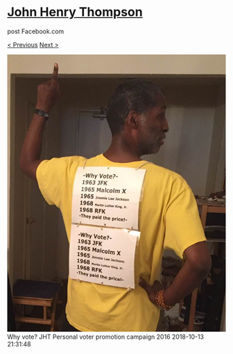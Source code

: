# [John Henry Thompson](../README.md)
post Facebook.com

[< Previous](2018-10-17-4.md) [Next >](2018-10-13-2.md)

[![](../media/2018-10-13/Timeline-Photos-Why-vote-JHT-Personal-voter-promotion-campaign-2.jpg)](../README.md)
Why vote? JHT Personal voter promotion campaign 2016
2018-10-13 21:31:48